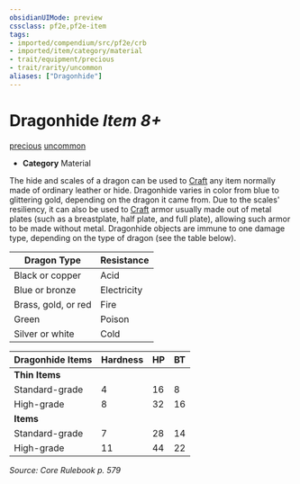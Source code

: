```yaml
---
obsidianUIMode: preview
cssclass: pf2e,pf2e-item
tags:
- imported/compendium/src/pf2e/crb
- imported/item/category/material
- trait/equipment/precious
- trait/rarity/uncommon
aliases: ["Dragonhide"]
---
```

# Dragonhide *Item 8+*  
[precious](precious.md)  [uncommon](uncommon.md)  

- **Category** Material

The hide and scales of a dragon can be used to [Craft](craft.md) any item normally made of ordinary leather or hide. Dragonhide varies in color from blue to glittering gold, depending on the dragon it came from. Due to the scales' resiliency, it can also be used to [Craft](craft.md) armor usually made out of metal plates (such as a breastplate, half plate, and full plate), allowing such armor to be made without metal. Dragonhide objects are immune to one damage type, depending on the type of dragon (see the table below).

| Dragon Type | Resistance |
|-------------|------------|
| Black or copper | Acid |
| Blue or bronze | Electricity |
| Brass, gold, or red | Fire |
| Green | Poison |
| Silver or white | Cold |

| Dragonhide Items | Hardness | HP | BT |
|------------------|----------|----|----|
| **Thin Items** |  |  |  |
| Standard-grade | 4 | 16 | 8 |
| High-grade | 8 | 32 | 16 |
| **Items** |  |  |  |
| Standard-grade | 7 | 28 | 14 |
| High-grade | 11 | 44 | 22 |


*Source: Core Rulebook p. 579*